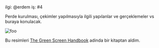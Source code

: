 ilgi: @erdem
iş: #4

Perde kurulması, çekimler yapılmasıyla ilgili yapılanlar ve gerçeklemeler vs buraya konulacak.

![foo](http://github.com/19bal/gait/raw/master/3-perde/croma1.png)

Bu resimleri [The Green Screen Handbook] adinda bir kitaptan aldim.

[The Green Screen Handbook]: http://www.mediafire.com/?0krn25mznxm

